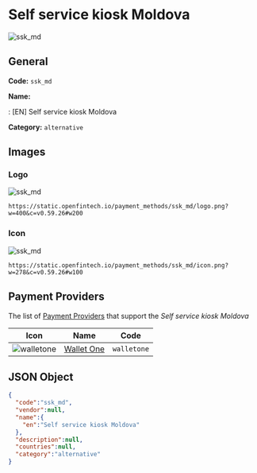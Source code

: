 
# Self service kiosk Moldova 
![ssk_md](https://static.openfintech.io/payment_methods/ssk_md/logo.png?w=400&c=v0.59.26#w200)  

## General 
**Code:** `ssk_md` 
 
**Name:** 
 
:	[EN] Self service kiosk Moldova 
 
**Category:** `alternative` 
 

## Images 

### Logo 
![ssk_md](https://static.openfintech.io/payment_methods/ssk_md/logo.png?w=400&c=v0.59.26#w200)  

```
https://static.openfintech.io/payment_methods/ssk_md/logo.png?w=400&c=v0.59.26#w200
```  

### Icon 
![ssk_md](https://static.openfintech.io/payment_methods/ssk_md/icon.png?w=278&c=v0.59.26#w100)  

```
https://static.openfintech.io/payment_methods/ssk_md/icon.png?w=278&c=v0.59.26#w100
```  

## Payment Providers 
 
The list of [Payment Providers](/providers) that support the _Self service kiosk Moldova_ 

|Icon|Name|Code| 
|:---:|:---:|:---:| 
|![walletone](https://static.openfintech.io/payment_providers/walletone/icon.svg?w=278&c=v0.59.26#w100) |[Wallet One](/payment-providers/walletone)|`walletone`| 
 

## JSON Object 

```json
{
  "code":"ssk_md",
  "vendor":null,
  "name":{
    "en":"Self service kiosk Moldova"
  },
  "description":null,
  "countries":null,
  "category":"alternative"
}
```  
